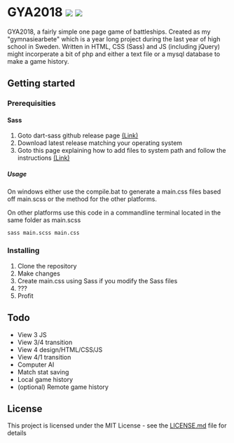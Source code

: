 # GYA2018 ![](https://img.shields.io/github/last-commit/Sventastical/GYA2018.svg) ![](https://img.shields.io/github/repo-size/Sventastical/GYA2018.svg)

GYA2018, a fairly simple one page game of battleships. Created as my "gymnasiearbete" which is a year long project during the last year of high school in Sweden. Written in HTML, CSS (Sass) and JS (including jQuery) might incorperate a bit of php and either a text file or a mysql database to make a game history.

## Getting started
### Prerequisities
#### Sass
1. Goto dart-sass github release page [(Link)](https://github.com/sass/dart-sass/releases/)
2. Download latest release matching your operating system
3. Goto this page explaining how to add files to system path and follow the instructions [(Link)](https://katiek2.github.io/path-doc/)

##### Usage
On windows either use the compile.bat to generate a main.css files based off main.scss or the method for the other platforms.

On other platforms use this code in a commandline terminal located in the same folder as main.scss

```
sass main.scss main.css
```

### Installing
1. Clone the repository
2. Make changes
3. Create main.css using Sass if you modify the Sass files
4. ???
5. Profit

## Todo
- View 3 JS
- View 3/4 transition
- View 4 design/HTML/CSS/JS
- View 4/1 transition
- Computer AI
- Match stat saving
- Local game history
- (optional) Remote game history

## License

This project is licensed under the MIT License - see the [LICENSE.md](LICENSE.md) file for details